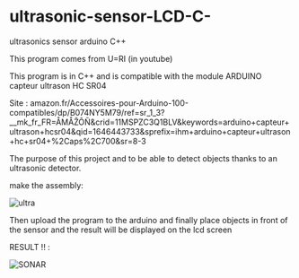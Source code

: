 # ultrasonic-sensor-LCD-C-
ultrasonics sensor arduino C++

This program comes from U=RI (in youtube)

This program is in C++ and is compatible with the module 
ARDUINO capteur ultrason HC SR04 

Site : amazon.fr/Accessoires-pour-Arduino-100-compatibles/dp/B074NY5M79/ref=sr_1_3?__mk_fr_FR=ÅMÅŽÕÑ&crid=11MSPZC3Q1BLV&keywords=arduino+capteur+ultrason+hcsr04&qid=1646443733&sprefix=ihm+arduino+capteur+ultrason+hc+sr04+%2Caps%2C700&sr=8-3


The purpose of this project and to be able to detect objects thanks to an ultrasonic detector.


make the assembly: 

![ultra](https://user-images.githubusercontent.com/93336837/156865335-c0bafc35-1ecb-4333-8be4-66de59c112e0.jpg)

Then upload the program to the arduino and finally place objects in front of the sensor and the result will be displayed on the lcd screen

RESULT !! :

![SONAR](https://user-images.githubusercontent.com/93336837/156865369-84ee797a-c3db-4fe9-adff-99b95c464786.jpg)
